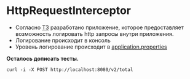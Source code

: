 # HttpRequestInterceptor

* Согласно [ТЗ](TZ.md) разработано приложение, которое предоставляет возможность логировать http запросы внутри приложения.
* Логирование происходит в консоль
* Уровень логирование происходит в [application.properties](https://github.com/Egor18032019/HttpRequestInterceptor/blob/main/src/main/resources/application.properties)

**Осталось дописать тесты.**

```shell
curl -i -X POST http://localhost:8080/v2/total
```
 